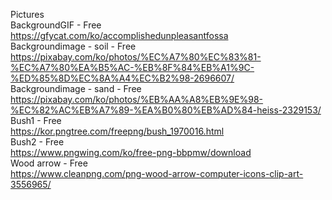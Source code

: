 Pictures   
BackgroundGIF - Free   
https://gfycat.com/ko/accomplishedunpleasantfossa   
Backgroundimage - soil - Free   
https://pixabay.com/ko/photos/%EC%A7%80%EC%83%81-%EC%A7%80%EA%B5%AC-%EB%8F%84%EB%A1%9C-%ED%85%8D%EC%8A%A4%EC%B2%98-2696607/   
Backgroundimage - sand - Free   
https://pixabay.com/ko/photos/%EB%AA%A8%EB%9E%98-%EC%82%AC%EB%A7%89-%EA%B0%80%EB%AD%84-heiss-2329153/   
Bush1 - Free   
https://kor.pngtree.com/freepng/bush_1970016.html   
Bush2 - Free   
https://www.pngwing.com/ko/free-png-bbpmw/download   
Wood arrow - Free   
https://www.cleanpng.com/png-wood-arrow-computer-icons-clip-art-3556965/   
